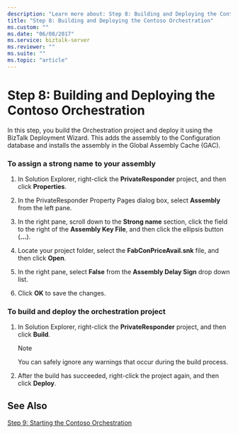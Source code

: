 ```yaml
---
description: "Learn more about: Step 8: Building and Deploying the Contoso Orchestration"
title: "Step 8: Building and Deploying the Contoso Orchestration"
ms.custom: ""
ms.date: "06/08/2017"
ms.service: biztalk-server
ms.reviewer: ""
ms.suite: ""
ms.topic: "article"
---
```

# Step 8: Building and Deploying the Contoso Orchestration
In this step, you build the Orchestration project and deploy it using the BizTalk Deployment Wizard. This adds the assembly to the Configuration database and installs the assembly in the Global Assembly Cache (GAC).  
  
### To assign a strong name to your assembly  
  
1.  In Solution Explorer, right-click the **PrivateResponder** project, and then click **Properties**.  
  
2.  In the PrivateResponder Property Pages dialog box, select **Assembly** from the left pane.  
  
3.  In the right pane, scroll down to the **Strong name** section, click the field to the right of the **Assembly Key File**, and then click the ellipsis button (**…**).  
  
4.  Locate your project folder, select the **FabConPriceAvail.snk** file, and then click **Open**.  
  
5.  In the right pane, select **False** from the **Assembly Delay Sign** drop down list.  
  
6.  Click **OK** to save the changes.  
  
### To build and deploy the orchestration project  
  
1.  In Solution Explorer, right-click the **PrivateResponder** project, and then click **Build**.  
  
    > [!NOTE]
    >  You can safely ignore any warnings that occur during the build process.  
  
2.  After the build has succeeded, right-click the project again, and then click **Deploy**.  
  
## See Also  
 [Step 9: Starting the Contoso Orchestration](../../adapters-and-accelerators/accelerator-rosettanet/step-9-starting-the-contoso-orchestration.md)
